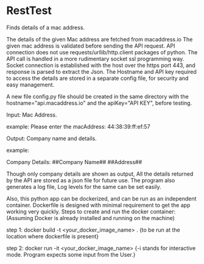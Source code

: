 # RestTest
Finds details of a mac address.

The details of the given Mac address are fetched from macaddress.io
The given mac address is validated before sending the API request.
API connection does not use requests/urllib/http.client packages of python.
The API call is handled in a more rudimentary socket ssl programming way.
Socket connection is established with the host over the https port 443, and response is parsed to extract the Json.
The Hostname and API key required to access the details are stored in a separate config file, for security and easy management.

A new file config.py file should be created in the same directory with the hostname="api.macaddress.io" and the apiKey="API KEY", before testing.

Input: Mac Address.

example:
Please enter the macAddress:
44:38:39:ff:ef:57

Output: Company name and details.

example:

Company Details:
##Company Name##
##Address##


Though only company details are shown as output, All the details returned by the API are stored as a json file for future use.
The program also generates a log file, Log levels for the same can be set easily.

Also, this python app can be dockerized, and can be run as an independent container.
Dockerfile is designed with minimal requirement to get the app working very quickly.
Steps to create and run the docker container:
(Assuming Docker is already installed and running on the machine)

step 1:
docker build -t <your_docker_image_name> .
{to be run at the location where dockerfile is present}

step 2:
docker run -it <your_docker_image_name>
{-i stands for interactive mode. Program expects some input from the User.}
